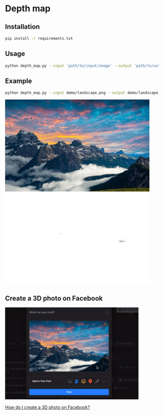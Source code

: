 # Depth map

## Installation

```bash
pip install -r requirements.txt
```

## Usage

```bash
python depth_map.py --input 'path/to/input/image' --output 'path/to/output/image'
```

## Example

```bash
python depth_map.py --input demo/landscape.png --output demo/landscape_depth.png
```

<img src="demo/landscape.png" height="300">
<img src="demo/landscape_depth.png" height="300">

## Create a 3D photo on Facebook

![3D photo](demo/demo.gif)

[How do I create a 3D photo on Facebook?](www.facebook.com/help/414295416095269/?helpref=uf_share)